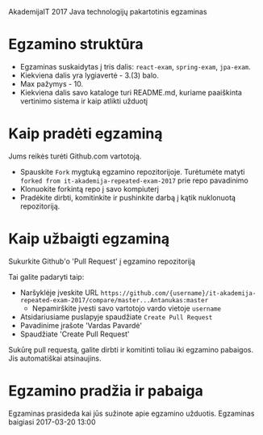 AkademijaIT 2017 Java technologijų pakartotinis egzaminas

# Egzamino struktūra

- Egzaminas suskaidytas į tris dalis: `react-exam`, `spring-exam`, `jpa-exam`. 
- Kiekviena dalis yra lygiavertė - 3.(3) balo.
- Max pažymys - 10.
- Kiekviena dalis savo kataloge turi README.md, kuriame paaiškinta vertinimo sistema ir kaip atlikti užduotį

# Kaip pradėti egzaminą

Jums reikės turėti Github.com vartotoją.

- Spauskite `Fork` mygtuką egzamino repozitorijoje. Turėtumėte matyti `forked from it-akademija-repeated-exam-2017` prie repo pavadinimo
- Klonuokite forkintą repo į savo kompiuterį
- Pradėkite dirbti, komitinkite ir pushinkite darbą į kątik nuklonuotą repozitoriją.

# Kaip užbaigti egzaminą

Sukurkite Github'o 'Pull Request' į egzamino repozitoriją

Tai galite padaryti taip:

- Naršyklėje įveskite URL `https://github.com/{username}/it-akademija-repeated-exam-2017/compare/master...Antanukas:master`
  - Nepamirškite įvesti savo vartotojo vardo vietoje `username`
- Atsidariusiame puslapyje spaudžiate `Create Pull Request`
- Pavadinime įrašote 'Vardas Pavardė'
- Spaudžiate 'Create Pull Request'

Sukūrę pull requestą, galite dirbti ir komitinti toliau iki egzamino pabaigos. Jis automatiškai atsinaujins.

# Egzamino pradžia ir pabaiga

Egzaminas prasideda kai jūs sužinote apie egzamino užduotis.
Egzaminas baigiasi 2017-03-20 13:00
